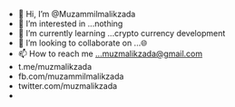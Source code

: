 - 👋 Hi, I’m @Muzammilmalikzada
- 👀 I’m interested in ...nothing
- 🌱 I’m currently learning ...crypto currency development 
- 💞️ I’m looking to collaborate on ...🌐
- 📫 How to reach me ...muzmalikzada@gmail.com
- t.me/muzmalikzada
- fb.com/muzammilmalikzada
- twitter.com/muzmalikzada
- 



<!---
Muzammilmalikzada/Muzammilmalikzada is a ✨ special ✨ repository because its `README.md` (this file) appears on your GitHub profile.
You can click the Preview link to take a look at your changes.
--->
